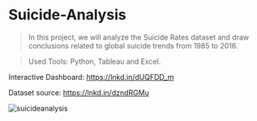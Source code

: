 # Suicide-Analysis 

>In this project, we will analyze the Suicide Rates dataset and draw conclusions related to global suicide trends from 1985 to 2016.

>Used Tools: Python, Tableau and Excel.

Interactive Dashboard: https://lnkd.in/dUQFDD_m

Dataset source: https://lnkd.in/dzndRGMu

![suicideanalysis](https://github.com/abrarelmogy/Suicide-Analysis/assets/107482510/e2133e95-1e2f-4930-9f4a-d19255602b63)
